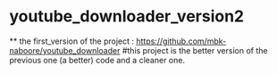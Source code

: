 # youtube_downloader_version2

** the first_version of the project : https://github.com/mbk-naboore/youtube_downloader
#this project is the better version of the previous one (a better) code and a cleaner one.
